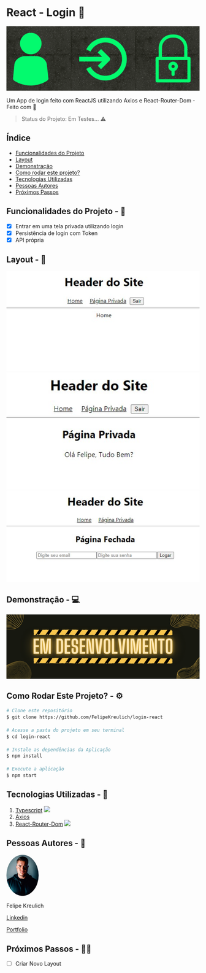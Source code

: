 # React - Login 🔐

<img src="./assets/login.png" alt="Login" />

Um App de login feito com ReactJS utilizando Axios e React-Router-Dom - Feito com 💚

> Status do Projeto: Em Testes... ⚠️

## Índice
- <a href="#funcionalidades">Funcionalidades do Projeto</a>
- <a href="#layout">Layout</a>
- <a href="#demonstracao">Demonstração</a>
- <a href="#rodar">Como rodar este projeto?</a>
- <a href="#tecnologias">Tecnologias Utilizadas</a>
- <a href="#autores">Pessoas Autores</a>
- <a href="#passos">Próximos Passos</a>

## Funcionalidades do Projeto - 🔨 <div id="#funcionalidades"></div>
- [x] Entrar em uma tela privada utilizando login
- [x] Persistência de login com Token
- [x] API própria

## Layout - 🎨 <div id="#layout"></div>
<img src="./assets/projeto1.jpg"/>
<img src="./assets/projeto2.jpg" style="width: 550px"/>
<img src="./assets/projeto3.jpg"/>

## Demonstração - 💻 <a id="#demonstracao"></a>
<img src="./assets/dev.png">

## Como Rodar Este Projeto? - ⚙️ <div id="#rodar"></div>

``` bash
# Clone este repositório
$ git clone https://github.com/FelipeKreulich/login-react

# Acesse a pasta do projeto em seu terminal
$ cd login-react

# Instale as dependências da Aplicação
$ npm install

# Execute a aplicação
$ npm start
```
## Tecnologias Utilizadas - 🔨 <div id="#tecnologias"></div>

1. [Typescript](https://www.typescriptlang.org/) <img src="https://cdn.jsdelivr.net/gh/devicons/devicon/icons/typescript/typescript-original.svg" width="15px" />
2. [Axios](https://www.npmjs.com/package/axios)
3. [React-Router-Dom](https://www.npmjs.com/package/react-router-dom) <img src="https://cdn.jsdelivr.net/gh/devicons/devicon/icons/react/react-original.svg" width="15px" />

## Pessoas Autores - 🚻 <div id="#autores"></div>
<img src="./assets/eu.jpg" width="84px" style="border-radius:50%" alt="Felipe Kreulich" />

Felipe Kreulich

[Linkedin](www.linkedin.com/in/felipe-kreulich/)

[Portfolio](https://portfolio-felipe.vercel.app)

## Próximos Passos - 🚶🏻 <div id="#passos"></div>
- [ ] Criar Novo Layout